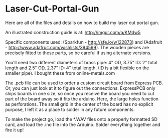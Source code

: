 # Laser-Cut-Portal-Gun
Here are all of the files and details on how to build my laser cut portal gun. 

An illustrated construction guide is at:
http://imgur.com/a/KMdw5


Specific components used: (Sparkfun - http://sfe.io/w122873) and (Adafruit - http://www.adafruit.com/wishlists/394599). The wooden pieces are precisely fitted to these parts, so be careful if using alternate versions.

You'll need two different diameters of brass pipe: 4" OD, 3.75" ID: 2" total length  and 2.5" OD, 2.37" ID: 4" total length.  (ID is a bit flexible on the smaller pipe). I bought these from online-metals.com


The .pcb file can be used to order a custom circuit board from Express PCB. Or, you can just look at it to figure out the connections.  ExpressPCB only ships boards in one size, so once you receive the board you need to cut part of the board away so it fits the arduino.  Here, the large holes function as perforations.  The small grid in the center of the board has no explicit purpose, I left it as a place to solder in any future components.

To make the project go, load the *.WAV files onto a properly formatted SD card, and load the .ino file into the Arduino.
Solder everything together and fire it up!
